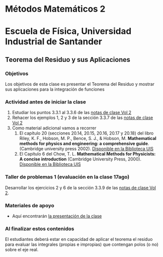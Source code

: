 # Métodos Matemáticos 2
# Escuela de Física, Universidad Industrial de Santander
## Teorema del Residuo y sus Aplicaciones

### Objetivos
Los objetivos de esta clase es presentar el Teorema del Residuo y mostrar sus aplicaciones para la integración de funciones

### Actividad antes de iniciar la clase
  1. Estudiar los puntos 3.3.1 al 3.3.6 de las [notas de clase Vol 2](https://github.com/nunezluis/MisCursos/blob/main/MisMateriales/LibrosCapitulos/VolumenDOS.pdf)
  2. Rehacer los ejemplos 1, 2 y 3 de la sección 3.3.7 de las [notas de clase Vol 2](https://github.com/nunezluis/MisCursos/blob/main/MisMateriales/LibrosCapitulos/VolumenDOS.pdf)
  3. Como material adicional vamos a recorrer
        1. El capítulo 20 (secciones 20.14,  20.15,  20.16,  20.17 y  20.18) del libro Riley, K. F., Hobson, M. P., Bence, S. J., & Hobson, M.  **Mathematical methods for physics and engineering: a comprehensive guide**. (Cambridge university press 2002). [Disponible en la Biblioteca UIS](http://tangara.uis.edu.co)
        2. El Capítulo 6 del Chow, T. L. **Mathematical Methods for Physicists: A concise introduction** (Cambridge University Press, 2000). [Disponible en la Biblioteca UIS](http://tangara.uis.edu.co)

### Taller de problemas 1 (evaluación en la clase 17ago)
Desarrollar los ejercicios 2 y 6 de la sección 3.3.9 de las [notas de clase Vol 2](https://github.com/nunezluis/MisCursos/blob/main/MisMateriales/LibrosCapitulos/VolumenDOS.pdf).  

### Materiales de apoyo
  + Aquí encontrarán [la presentación de la clase](https://github.com/nunezluis/MisCursos/blob/main/MisMateriales/Presentaciones/M2_1_5ResiduosIntegrales.pdf)

### Al finalizar estos contenidos

El estudiantes deberá estar en capacidad de aplicar el teorema el residuo para evaluar las integrales (propias e impropias) que contengan polos (o no) sobre el eje real.
